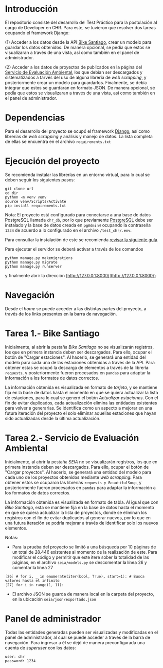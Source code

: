 # Introducción

El repositorio consiste del desarrollo del Test Práctico para la postulación al cargo de Developer en CHR.
Para este, se tuvieron que resolver dos tareas ocupando el framework Django:

(1) Acceder a los datos desde la API [Bike Santiago](http://api.citybik.es/v2/networks/bikesantiago), crear un modelo para guardar los datos obtenidos.
De manera opcional, se pedía que estos se visualizaran a través de una vista, así como también en el panel de administrador.

(2) Acceder a los datos de proyectos de publicados en la página del [Servicio de Evaluación Ambiental](https://seia.sea.gob.cl/busqueda/buscarProyectoAction.php),
los que debían ser descargados y sistematizados a tarvés del uso de alguna librería de _web scrapping_, y posteriormente crear un modelo para guardarlos. Finalmente,
se debía integrar que estos se guardaran en formato JSON. De manera opcional, se pedía que estos se visualizaran a través de una vista,
así como también en el panel de administrador.

# Dependencias

Para el desarrollo del proyecto se ocupó el framework [Django](https://www.djangoproject.com/), así como librerías de _web scrapping_ y análisis y manejo de datos.
La lista completa de ellas se encuentra en el archivo ``requirements.txt``

# Ejecución del proyecto

Se recomienda instalar las librerías en un entorno virtual, para lo cual se deben seguir los siguientes pasos:

```
git clone url
cd dir
python -m venv venv
source venv/Scripts/Activate
pip install requirements.txt
```

Nota: El proyecto está configurado para conectarse a una base de datos PostgreSQL llamada `chr_db`, por lo que previamente [PostgreSQL](https://www.postgresql.org/) debe
ser instalado y la base de datos creada en `pgAdmin4` ocupando la contraseña `1234` de acuerdo a lo configurado en el archivo `/test_chr/.env`.

Para consultar la instalación de este se recomienda [revisar la siguiente guía](https://medium.com/star-gazers/data-workflow-with-django-pandas-postgresql-and-docker-56fbf2bc1105).

Para ejecutar el servidor se deberá activar a través de los comandos

```
python manage.py makemigrations
python manage.py migrate
python manage.py runserver
```

y finalmente abrir la dirección [http://127.0.0.1:8000/](http://127.0.0.1:8000/)

# Navegación

Desde el _home_ se puede acceder a las distintas partes del proyecto, a través de los links presentes en la barra de navegación.

# Tarea 1.- Bike Santiago

Inicialmente, al abrir la pestaña _Bike Santiago_ no se visualizarán registros, los que en primera instancia deben ser descargados. Para ello, ocupar el botón de "Cargar estaciones".
Al hacerlo, se generará una entidad del modelo para cada una de las estaciones obtenidas a través de la API. Para obtener estas se ocupó la descarga de elementos a través de la librería `requests`, y posteriormente fueron procesados en `pandas` para adaptar la información a los formatos de datos correctos.

La información obtenida es visualizada en formato de _tarjeta_, y se mantiene fija en la base de datos hasta el momento en que se quiera actualizar la lista de estaciones, para lo cual se generó el botón _Actualizar estaciones_. Con el fin de evitar duplicados, cada actualización elimina las entidades existentes para volver a generarlas. Se identifica como un aspecto a mejorar en una futura iteración del proyecto el solo eliminar aquellas estaciones que hayan sido actualizadas desde la última actualización.

# Tarea 2.- Servicio de Evaluación Ambiental

Inicialmente, al abrir la pestaña _SEIA_ no se visualizarán registros, los que en primera instancia deben ser descargados. Para ello, ocupar el botón de "Cargar proyectos".
Al hacerlo, se generará una entidad del modelo para cada uno de los proyectos obtenidos mediante _web scrapping_. Para obtener estos se ocuparon las librerías `requests y BeautifulSoup`, y posteriormente fueron procesados en `pandas` para adaptar la información a los formatos de datos correctos.

La información obtenida es visualizada en formato de tabla. Al igual que con _Bike Santiago_, esta se mantiene fija en la base de datos hasta el momento en que se quiera actualizar la lista de proyectos, donde se eliminan los registros con el fin de evitar duplicados al generar nuevos, por lo que en una futura iteración se podría mejorar a través de identificar solo los nuevos elementos.

Notas:

- Para la prueba del proyecto se limitó a una búsqueda por 10 páginas de un total de 28.446 existentes al momento de la realización de este. Para modificar el código y permitir que este itere sober la totalidad de las páginas, en el archivo `seia/models.py` se descomentar la línea 26 y comentar la línea 27

```
[26] # for i, _ in enumerate(iter(bool, True), start=1): # Busca valores hasta el infinito
[27] for i in range(1, 11):
```

- El archivo JSON se guarda de manera local en la carpeta del proyecto, en la ubicación `seia/json/exportado.json`

# Panel de administrador

Todas las entidades generadas pueden ser visualizadas y modificadas en el panel de administrador, al cual se puede acceder a través de la barra de navegación. Para ingresar a él se dejó de manera preconfigurada una cuenta de *superuser* con los datos:

```
user: chr
password: 1234
```
